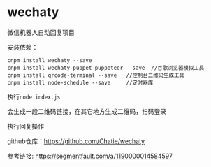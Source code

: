 # wechaty

微信机器人自动回复项目

安装依赖：

```
cnpm install wechaty --save
cnpm install wechaty-puppet-puppeteer --save  //谷歌浏览器模拟工具
cnpm install qrcode-terminal --save   //控制台二维码生成工具
cnpm install node-schedule --save     //定时器库
```

执行`node index.js`

会生成一段二维码链接，在其它地方生成二维码，扫码登录

执行回复操作

github仓库：https://github.com/Chatie/wechaty

参考链接: https://segmentfault.com/a/1190000014584597